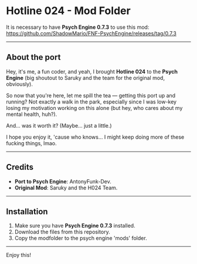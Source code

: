 # Hotline 024 - Mod Folder

It is necessary to have **Psych Engine 0.7.3** to use this mod: https://github.com/ShadowMario/FNF-PsychEngine/releases/tag/0.7.3

---

## About the port

Hey, it's me, a fun coder, and yeah, I brought **Hotline 024** to the **Psych Engine** (big shoutout to Saruky and the team for the original mod, obviously).

So now that you're here, let me spill the tea — getting this port up and running? Not exactly a walk in the park, especially since I was low-key losing my motivation working on this alone (but hey, who cares about my mental health, huh?).

And... was it worth it? (Maybe... just a little.)

I hope you enjoy it, 'cause who knows... I might keep doing more of these fucking things, lmao.

---

## Credits

- **Port to Psych Engine**: AntonyFunk-Dev.
- **Original Mod**: Saruky and the H024 Team.

---

## Installation

1. Make sure you have **Psych Engine 0.7.3** installed.
2. Download the files from this repository.
3. Copy the modfolder to the psych engine 'mods' folder.

---

Enjoy this!
